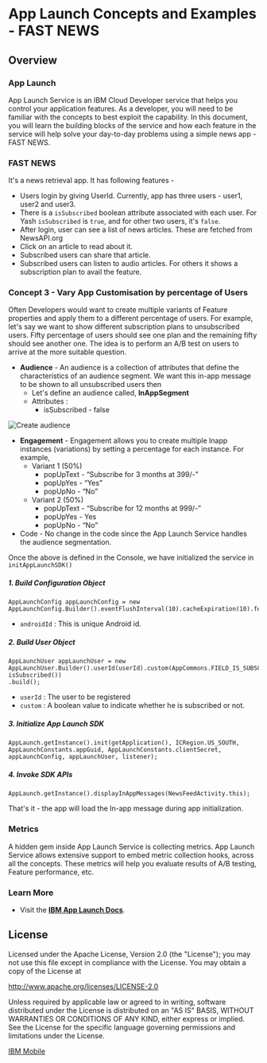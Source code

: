 # App Launch Concepts and Examples - FAST NEWS

## Overview 

### App Launch
App Launch Service is an IBM Cloud Developer service that helps you control your application features. As a developer, you will need to be familiar with the concepts to best exploit the capability. In this document, you will learn the building blocks of the service and how each feature in the service will help solve your day-to-day problems using a simple news app - FAST NEWS.

### FAST NEWS
It's a news retrieval app. It has following features -
- Users login by giving UserId. Currently, app has three users - user1, user2 and user3.
- There is a `isSubscribed` boolean attribute associated with each user. For Yash `isSubscribed` is `true`, and for other two users, it's `false`.
- After login, user can see a list of news articles. These are fetched from NewsAPI.org
- Click on an article to read about it.
- Subscribed users can share that article.
- Subscribed users can listen to audio articles. For others it shows a subscription plan to avail the feature.

### Concept 3 - Vary App Customisation by percentage of Users
Often Developers would want to create multiple variants of Feature properties and apply them to a different percentage of users. For example, let's say we want to show different subscription plans to unsubscribed users. Fifty percentage of users should see one plan and the remaining fifty should see another one. The idea is to perform an A/B test on users to arrive at the more suitable question.

 - **Audience** - An audience is a collection of attributes that define the characteristics of an audience segment. We want this in-app message to be shown to all unsubscribed users then
	 - Let's define an audience called, **InAppSegment** 
	 - Attributes :
		- isSubscribed - false

![Create audience](https://github.ibm.com/yasoni12/AppLaunchDemo/blob/a-b-test/images/create_audience.gif)

 - **Engagement** - Engagement allows you to create multiple Inapp instances (variations) by setting a percentage for each instance. For example,
	 - Variant 1 (50%)
		 - popUpText - “Subscribe for 3 months at 399/-”
		 - popUpYes  - “Yes”
		 - popUpNo - “No”
	 - Variant 2 (50%)
		 - popUpText - “Subscribe for 12 months at 999/-”
		 - popUpYes  - Yes
		 - popUpNo - “No”
 - Code - No change in the code since the App Launch Service handles the audience segmentation.	 

Once the above is defined in the Console, we have initialized the service in `initAppLaunchSDK()`

##### 1. Build Configuration Object

```
AppLaunchConfig appLaunchConfig = new AppLaunchConfig.Builder().eventFlushInterval(10).cacheExpiration(10).fetchPolicy(RefreshPolicy.REFRESH_ON_EVERY_START).deviceId(androidId).build();
```
- `androidId` : This is unique Android id.

##### 2. Build User Object

```
AppLaunchUser appLaunchUser = new AppLaunchUser.Builder().userId(userId).custom(AppCommons.FIELD_IS_SUBSCRIBED, isSubscribed())
.build();
```
- `userId` : The user to be registered
- `custom` : A boolean value to indicate whether he is subscribed or not.

##### 3. Initialize App Launch SDK

```
AppLaunch.getInstance().init(getApplication(), ICRegion.US_SOUTH, AppLaunchConstants.appGuid, AppLaunchConstants.clientSecret, appLaunchConfig, appLaunchUser, listener);
```

##### 4. Invoke SDK APIs

 ```
AppLaunch.getInstance().displayInAppMessages(NewsFeedActivity.this);
 ```

That's it - the app will load the In-app message during app initialization.

### Metrics
A hidden gem inside App Launch Service is collecting metrics. App Launch Service allows extensive support to embed metric collection hooks, across all the concepts. These metrics will help you evaluate results of A/B testing, Feature performance, etc.
 
### Learn More

* Visit the **[IBM App Launch Docs](https://console-regional.ng.bluemix.net/docs/services/app-launch/index.html#gettingstartedtemplate)**. 

## License

Licensed under the Apache License, Version 2.0 (the "License");
you may not use this file except in compliance with the License.
You may obtain a copy of the License at

http://www.apache.org/licenses/LICENSE-2.0

Unless required by applicable law or agreed to in writing, software
distributed under the License is distributed on an "AS IS" BASIS,
WITHOUT WARRANTIES OR CONDITIONS OF ANY KIND, either express or implied.
See the License for the specific language governing permissions and
limitations under the License.


[IBM Mobile](mailto:yashsoni21@in.ibm.com)
